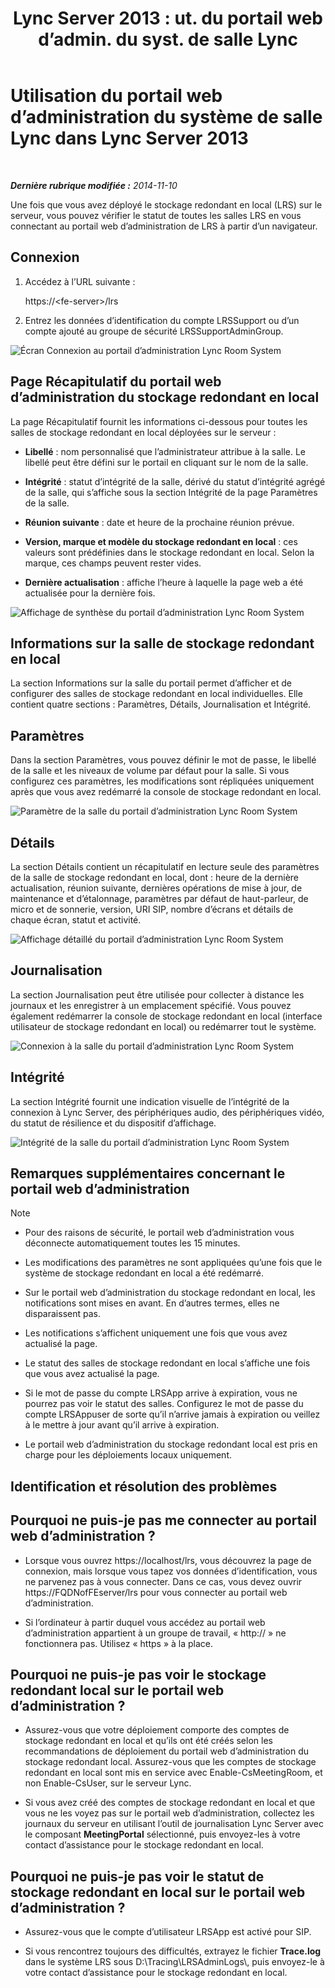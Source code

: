 ﻿---
title: "Lync Server 2013 : ut. du portail web d’admin. du syst. de salle Lync"
TOCTitle: Utilisation du portail web d’administration du système de salle Lync
ms:assetid: c387b2a3-3e42-4642-af72-88126ed2820f
ms:mtpsurl: https://technet.microsoft.com/fr-fr/library/Dn743660(v=OCS.15)
ms:contentKeyID: 62268988
ms.date: 05/20/2016
mtps_version: v=OCS.15
ms.translationtype: HT
---

# Utilisation du portail web d’administration du système de salle Lync dans Lync Server 2013

 

_**Dernière rubrique modifiée :** 2014-11-10_

Une fois que vous avez déployé le stockage redondant en local (LRS) sur le serveur, vous pouvez vérifier le statut de toutes les salles LRS en vous connectant au portail web d’administration de LRS à partir d’un navigateur.

## Connexion

1.  Accédez à l’URL suivante :
    
    https://\<fe-server\>/lrs

2.  Entrez les données d’identification du compte LRSSupport ou d’un compte ajouté au groupe de sécurité LRSSupportAdminGroup.

![Écran Connexion au portail d’administration Lync Room System](images/Dn743660.050bcf70-2f3b-46b2-9b96-ebd12679b713(OCS.15).png "Écran Connexion au portail d’administration Lync Room System")

## Page Récapitulatif du portail web d’administration du stockage redondant en local

La page Récapitulatif fournit les informations ci-dessous pour toutes les salles de stockage redondant en local déployées sur le serveur :

  - **Libellé** : nom personnalisé que l’administrateur attribue à la salle. Le libellé peut être défini sur le portail en cliquant sur le nom de la salle.

  - **Intégrité** : statut d’intégrité de la salle, dérivé du statut d’intégrité agrégé de la salle, qui s’affiche sous la section Intégrité de la page Paramètres de la salle.

  - **Réunion suivante** : date et heure de la prochaine réunion prévue.

  - **Version, marque et modèle du stockage redondant en local** : ces valeurs sont prédéfinies dans le stockage redondant en local. Selon la marque, ces champs peuvent rester vides.

  - **Dernière actualisation** : affiche l’heure à laquelle la page web a été actualisée pour la dernière fois.

![Affichage de synthèse du portail d’administration Lync Room System](images/Dn743660.f829ce90-dd95-4725-bd94-6870c5dcf046(OCS.15).png "Affichage de synthèse du portail d’administration Lync Room System")

## Informations sur la salle de stockage redondant en local

La section Informations sur la salle du portail permet d’afficher et de configurer des salles de stockage redondant en local individuelles. Elle contient quatre sections : Paramètres, Détails, Journalisation et Intégrité.

## Paramètres

Dans la section Paramètres, vous pouvez définir le mot de passe, le libellé de la salle et les niveaux de volume par défaut pour la salle. Si vous configurez ces paramètres, les modifications sont répliquées uniquement après que vous avez redémarré la console de stockage redondant en local.

![Paramètre de la salle du portail d’administration Lync Room System](images/Dn743660.ab162e19-41ac-4991-9b2a-92575aa53eda(OCS.15).png "Paramètre de la salle du portail d’administration Lync Room System")

## Détails

La section Détails contient un récapitulatif en lecture seule des paramètres de la salle de stockage redondant en local, dont : heure de la dernière actualisation, réunion suivante, dernières opérations de mise à jour, de maintenance et d’étalonnage, paramètres par défaut de haut-parleur, de micro et de sonnerie, version, URI SIP, nombre d’écrans et détails de chaque écran, statut et activité.

![Affichage détaillé du portail d’administration Lync Room System](images/Dn743660.2958bbba-db74-4670-a920-87fdfb2fc22d(OCS.15).png "Affichage détaillé du portail d’administration Lync Room System")

## Journalisation

La section Journalisation peut être utilisée pour collecter à distance les journaux et les enregistrer à un emplacement spécifié. Vous pouvez également redémarrer la console de stockage redondant en local (interface utilisateur de stockage redondant en local) ou redémarrer tout le système.

![Connexion à la salle du portail d’administration Lync Room System](images/Dn743660.749aee71-deaa-4ace-a146-fe2b349f0f42(OCS.15).png "Connexion à la salle du portail d’administration Lync Room System")

## Intégrité

La section Intégrité fournit une indication visuelle de l’intégrité de la connexion à Lync Server, des périphériques audio, des périphériques vidéo, du statut de résilience et du dispositif d’affichage.

![Intégrité de la salle du portail d’administration Lync Room System](images/Dn743660.8cc644f8-8e3e-42d5-9079-045d8fe9daa7(OCS.15).png "Intégrité de la salle du portail d’administration Lync Room System")

## Remarques supplémentaires concernant le portail web d’administration

> [!NOTE]  
> <ul><li><p>Pour des raisons de sécurité, le portail web d’administration vous déconnecte automatiquement toutes les 15 minutes.</p></li><li><p>Les modifications des paramètres ne sont appliquées qu’une fois que le système de stockage redondant en local a été redémarré.</p></li><li><p>Sur le portail web d’administration du stockage redondant en local, les notifications sont mises en avant. En d’autres termes, elles ne disparaissent pas.</p></li>
> <li><p>Les notifications s’affichent uniquement une fois que vous avez actualisé la page.</p></li>
> <li><p>Le statut des salles de stockage redondant en local s’affiche une fois que vous avez actualisé la page.</p></li>
> <li><p>Si le mot de passe du compte LRSApp arrive à expiration, vous ne pourrez pas voir le statut des salles. Configurez le mot de passe du compte LRSAppuser de sorte qu’il n’arrive jamais à expiration ou veillez à le mettre à jour avant qu’il arrive à expiration.</p></li>
> <li><p>Le portail web d’administration du stockage redondant local est pris en charge pour les déploiements locaux uniquement.</p></li></ul>


## Identification et résolution des problèmes

## Pourquoi ne puis-je pas me connecter au portail web d’administration ?

  - Lorsque vous ouvrez https://localhost/lrs, vous découvrez la page de connexion, mais lorsque vous tapez vos données d’identification, vous ne parvenez pas à vous connecter. Dans ce cas, vous devez ouvrir https://FQDNofFEserver/lrs pour vous connecter au portail web d’administration.

  - Si l’ordinateur à partir duquel vous accédez au portail web d’administration appartient à un groupe de travail, « http:// » ne fonctionnera pas. Utilisez « https » à la place.

## Pourquoi ne puis-je pas voir le stockage redondant local sur le portail web d’administration ?

  - Assurez-vous que votre déploiement comporte des comptes de stockage redondant en local et qu’ils ont été créés selon les recommandations de déploiement du portail web d’administration du stockage redondant local. Assurez-vous que les comptes de stockage redondant en local sont mis en service avec Enable-CsMeetingRoom, et non Enable-CsUser, sur le serveur Lync.

  - Si vous avez créé des comptes de stockage redondant en local et que vous ne les voyez pas sur le portail web d’administration, collectez les journaux du serveur en utilisant l’outil de journalisation Lync Server avec le composant **MeetingPortal** sélectionné, puis envoyez-les à votre contact d’assistance pour le stockage redondant en local.

## Pourquoi ne puis-je pas voir le statut de stockage redondant en local sur le portail web d’administration ?

  - Assurez-vous que le compte d’utilisateur LRSApp est activé pour SIP.

  - Si vous rencontrez toujours des difficultés, extrayez le fichier **Trace.log** dans le système LRS sous D:\\Tracing\\LRSAdminLogs\\, puis envoyez-le à votre contact d’assistance pour le stockage redondant en local.

